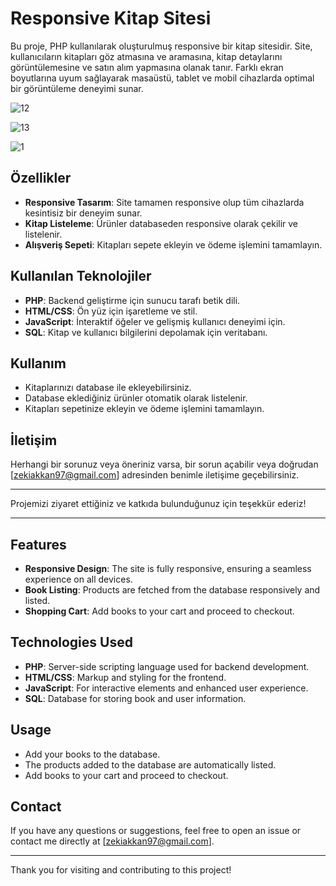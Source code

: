 # Responsive Kitap Sitesi

Bu proje, PHP kullanılarak oluşturulmuş responsive bir kitap sitesidir. Site, kullanıcıların kitapları göz atmasına ve aramasına, kitap detaylarını görüntülemesine ve satın alım yapmasına olanak tanır. Farklı ekran boyutlarına uyum sağlayarak masaüstü, tablet ve mobil cihazlarda optimal bir görüntüleme deneyimi sunar.

![12](https://github.com/ZekiAkkan/E-Kitapcim/assets/88339263/ca10cc0a-9059-409f-8f30-c4ca476f8174)

![13](https://github.com/ZekiAkkan/E-Kitapcim/assets/88339263/69b2bbbe-c043-40ea-9a51-a0554c3ae9e8)

![1](https://github.com/user-attachments/assets/ccee9c27-bd57-4162-a364-65d221768ac2)



## Özellikler

- **Responsive Tasarım**: Site tamamen responsive olup tüm cihazlarda kesintisiz bir deneyim sunar.
- **Kitap Listeleme**: Ürünler databaseden responsive olarak çekilir ve listelenir.
- **Alışveriş Sepeti**: Kitapları sepete ekleyin ve ödeme işlemini tamamlayın.

## Kullanılan Teknolojiler

- **PHP**: Backend geliştirme için sunucu tarafı betik dili.
- **HTML/CSS**: Ön yüz için işaretleme ve stil.
- **JavaScript**: İnteraktif öğeler ve gelişmiş kullanıcı deneyimi için.
- **SQL**: Kitap ve kullanıcı bilgilerini depolamak için veritabanı.

## Kullanım

- Kitaplarınızı database ile ekleyebilirsiniz.
- Database eklediğiniz ürünler otomatik olarak listelenir.
- Kitapları sepetinize ekleyin ve ödeme işlemini tamamlayın.


## İletişim

Herhangi bir sorunuz veya öneriniz varsa, bir sorun açabilir veya doğrudan [zekiakkan97@gmail.com] adresinden benimle iletişime geçebilirsiniz.

---

Projemizi ziyaret ettiğiniz ve katkıda bulunduğunuz için teşekkür ederiz!

------------------------------------------------------------------------------
## Features

- **Responsive Design**: The site is fully responsive, ensuring a seamless experience on all devices.
- **Book Listing**: Products are fetched from the database responsively and listed.
- **Shopping Cart**: Add books to your cart and proceed to checkout.

## Technologies Used

- **PHP**: Server-side scripting language used for backend development.
- **HTML/CSS**: Markup and styling for the frontend.
- **JavaScript**: For interactive elements and enhanced user experience.
- **SQL**: Database for storing book and user information.

## Usage

- Add your books to the database.
- The products added to the database are automatically listed.
- Add books to your cart and proceed to checkout.

## Contact

If you have any questions or suggestions, feel free to open an issue or contact me directly at [zekiakkan97@gmail.com].

---

Thank you for visiting and contributing to this project!
